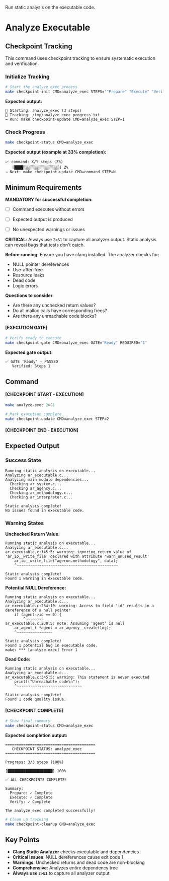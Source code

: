 Run static analysis on the executable code.


# Analyze Executable
## Checkpoint Tracking

This command uses checkpoint tracking to ensure systematic execution and verification.

### Initialize Tracking
```bash
# Start the analyze exec process
make checkpoint-init CMD=analyze_exec STEPS='"Prepare" "Execute" "Verify"'
```

**Expected output:**
```
📍 Starting: analyze_exec (3 steps)
📁 Tracking: /tmp/analyze_exec_progress.txt
→ Run: make checkpoint-update CMD=analyze_exec STEP=1
```

### Check Progress
```bash
make checkpoint-status CMD=analyze_exec
```

**Expected output (example at 33% completion):**
```
📈 command: X/Y steps (Z%)
   [████░░░░░░░░░░░░░░░░] Z%
→ Next: make checkpoint-update CMD=command STEP=N
```

## Minimum Requirements

**MANDATORY for successful completion:**
- [ ] Command executes without errors
- [ ] Expected output is produced
- [ ] No unexpected warnings or issues




**CRITICAL**: Always use `2>&1` to capture all analyzer output. Static analysis can reveal bugs that tests don't catch.

**Before running**: Ensure you have clang installed. The analyzer checks for:
- NULL pointer dereferences
- Use-after-free
- Resource leaks
- Dead code
- Logic errors

**Questions to consider**:
- Are there any unchecked return values?
- Do all malloc calls have corresponding frees?
- Are there any unreachable code blocks?

#### [EXECUTION GATE]
```bash
# Verify ready to execute
make checkpoint-gate CMD=analyze_exec GATE="Ready" REQUIRED="1"
```

**Expected gate output:**
```
✅ GATE 'Ready' - PASSED
   Verified: Steps 1
```

## Command

#### [CHECKPOINT START - EXECUTION]

```bash
make analyze-exec 2>&1

# Mark execution complete
make checkpoint-update CMD=analyze_exec STEP=2
```


#### [CHECKPOINT END - EXECUTION]
## Expected Output

### Success State
```
Running static analysis on executable...
Analyzing ar_executable.c...
Analyzing main module dependencies...
  Checking ar_system.c...
  Checking ar_agency.c...
  Checking ar_methodology.c...
  Checking ar_interpreter.c...

Static analysis complete!
No issues found in executable code.
```

### Warning States

**Unchecked Return Value:**
```
Running static analysis on executable...
Analyzing ar_executable.c...
ar_executable.c:145:5: warning: ignoring return value of 'ar_io__write_file' declared with attribute 'warn_unused_result'
    ar_io__write_file("agerun.methodology", data);
    ^~~~~~~~~~~~~~~~~~~~~~~~~~~~~~~~~~~~~~~~~~~~~~

Static analysis complete!
Found 1 warning in executable code.
```

**Potential NULL Dereference:**
```
Running static analysis on executable...
Analyzing ar_executable.c...
ar_executable.c:234:10: warning: Access to field 'id' results in a dereference of a null pointer
    if (agent->id == 0) {
        ^~~~~~~~~
ar_executable.c:230:5: note: Assuming 'agent' is null
    ar_agent_t *agent = ar_agency__create(log);
    ^~~~~~~~~~~~~~~~~

Static analysis complete!
Found 1 potential bug in executable code.
make: *** [analyze-exec] Error 1
```

**Dead Code:**
```
Running static analysis on executable...
Analyzing ar_executable.c...
ar_executable.c:345:5: warning: This statement is never executed
    printf("Unreachable code\n");
    ^~~~~~~~~~~~~~~~~~~~~~~~~~~~~~

Static analysis complete!
Found 1 code quality issue.
```


#### [CHECKPOINT COMPLETE]
```bash
# Show final summary
make checkpoint-status CMD=analyze_exec
```

**Expected completion output:**
```
========================================
   CHECKPOINT STATUS: analyze_exec
========================================

Progress: 3/3 steps (100%)

[████████████████████] 100%

✅ ALL CHECKPOINTS COMPLETE!

Summary:
  Prepare: ✓ Complete
  Execute: ✓ Complete  
  Verify: ✓ Complete

The analyze exec completed successfully!
```

```bash
# Clean up tracking
make checkpoint-cleanup CMD=analyze_exec
```

## Key Points

- **Clang Static Analyzer** checks executable and dependencies
- **Critical issues**: NULL dereferences cause exit code 1
- **Warnings**: Unchecked returns and dead code are non-blocking
- **Comprehensive**: Analyzes entire dependency tree
- **Always use `2>&1`** to capture all analyzer output